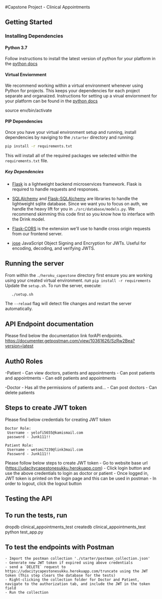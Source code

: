 #Capstone Project - Clinical Appointments

## Getting Started

### Installing Dependencies

#### Python 3.7

Follow instructions to install the latest version of python for your platform in the [python docs](https://docs.python.org/3/using/unix.html#getting-and-installing-the-latest-version-of-python)

#### Virtual Enviornment

We recommend working within a virtual environment whenever using Python for projects. This keeps your dependencies for each project separate and organaized. Instructions for setting up a virual enviornment for your platform can be found in the [python docs](https://packaging.python.org/guides/installing-using-pip-and-virtual-environments/)

source env/bin/activate

#### PIP Dependencies

Once you have your virtual environment setup and running, install dependencies by naviging to the `/starter` directory and running:

```bash
pip install -r requirements.txt
```

This will install all of the required packages we selected within the `requirements.txt` file.

##### Key Dependencies

- [Flask](http://flask.pocoo.org/)  is a lightweight backend microservices framework. Flask is required to handle requests and responses.

- [SQLAlchemy](https://www.sqlalchemy.org/) and [Flask-SQLAlchemy](https://flask-sqlalchemy.palletsprojects.com/en/2.x/) are libraries to handle the lightweight sqlite database. Since we want you to focus on auth, we handle the heavy lift for you in `./src/database/models.py`. We recommend skimming this code first so you know how to interface with the Drink model.

- [Flask-CORS](https://flask-cors.readthedocs.io/en/latest/#) is the extension we'll use to handle cross origin requests from our frontend server. 

- [jose](https://python-jose.readthedocs.io/en/latest/) JavaScript Object Signing and Encryption for JWTs. Useful for encoding, decoding, and verifying JWTS.

## Running the server

From within the `./heroku_capestone` directory first ensure you are working using your created virtual environment.
run ``` pip install -r requirements ```
Update the `setup.sh`. 
To run the server, execute:

```bash
   ./setup.sh
```

The `--reload` flag will detect file changes and restart the server automatically.

## API Endpoint documentation
 Please find below the documentation link forAPI endpoints.
 https://documenter.getpostman.com/view/10361626/SzRw2Bea?version=latest

## Auth0 Roles
 -Patient
    - Can view doctors, patients and appointments
    - Can post patients and appointments
    - Can edit patients and appointments

 -Doctor
    - Has all the permissions of patients and...
    - Can post doctors
    - Can delete patients

## Steps to create JWT token

 Please find below credentials for creating JWT token

    Doctor Role:
     Username - yelofi5655@kamismail.com
     password - Junk111!!

    Patient Role:
     Username - wetomi7239@link3mail.com
     Password - Junk111!!

 Please follow below steps to create JWT token
    - Go to website base url (https://udacitycapestonesukku.herokuapp.com)
    - Click login button and use the above credentials to login as doctor or patient
    - Once logged in, JWT token is printed on the login page and this can be used in postman
    - In order to logout, click the logout button

## Testing the API

 ## To run the tests, run
 dropdb clinical_appointments_test
 createdb clinical_appointments_test
 python test_app.py

 ## To test the endpoints with Postman
    - Import the postman collection './starter/postman_collection.json'
    - Generate new JWT token if expired using above credentials 
    - send a `DELETE` request to https://udacitycapestonesukku.herokuapp.com/truncate using the JWT token (This step clears the database for the tests)
    - Right-clicking the collection folder for Doctor and Patient, navigate to the authorization tab, and include the JWT in the token field
    - Run the collection